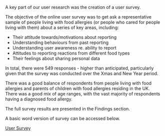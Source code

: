 A key part of our user research was the creation of a user survey. 

The objective of the online user survey was to get ask a representative sample of people living with food allergies (or people who cared for people living with them) about a series of key areas, including:
 
* Their attitude towards/motivations about reporting
* Understanding behaviours from past reporting
* Understanding user awareness re. ability to report
* Attitudes to reporting reactions from different food types
* Their feelings about sharing personal data

In total, there were 549 responses - higher than anticipated, particularly given that the survey was conducted over the Xmas and New Year period. 

There was a good balance of respondents from people living with food allergies and parents of children with food allergies residing in the UK. There was a good mix of age ranges, with the vast majority of respondents having a diagnosed food allergy. 

The full survey results are presented in the Findings section. 

A basic word version of survey can be accessed below. 

[User Survey](uploads/Survey.docx)







